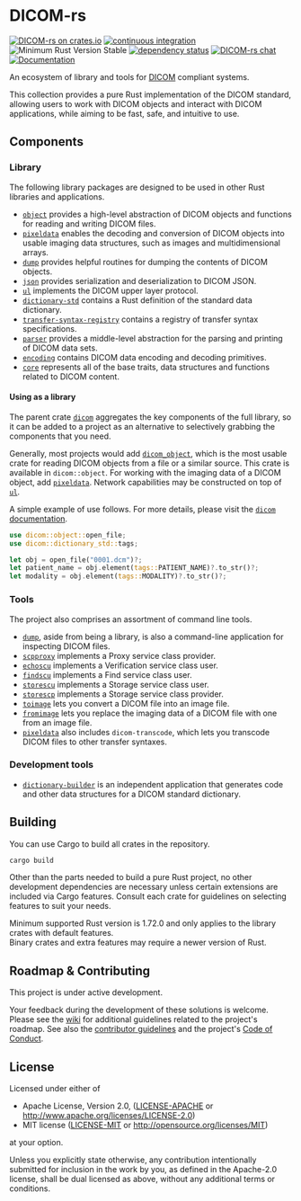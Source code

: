 # DICOM-rs

[![DICOM-rs on crates.io](https://img.shields.io/crates/v/dicom.svg)](https://crates.io/crates/dicom)
[![continuous integration](https://github.com/Enet4/dicom-rs/actions/workflows/rust.yml/badge.svg)](https://github.com/Enet4/dicom-rs/actions/workflows/rust.yml)
![Minimum Rust Version Stable](https://img.shields.io/badge/Minimum%20Rust%20Version-stable-green.svg)
[![dependency status](https://deps.rs/repo/github/Enet4/dicom-rs/status.svg)](https://deps.rs/repo/github/Enet4/dicom-rs)
[![DICOM-rs chat](https://img.shields.io/badge/zulip-join_chat-brightgreen.svg)](https://dicom-rs.zulipchat.com/)
[![Documentation](https://docs.rs/dicom/badge.svg)](https://docs.rs/dicom)

An ecosystem of library and tools for [DICOM](https://dicomstandard.org) compliant systems.

This collection provides a pure Rust implementation of the DICOM standard,
allowing users to work with DICOM objects
and interact with DICOM applications,
while aiming to be fast, safe, and intuitive to use.

## Components

### Library

The following library packages are designed to be used in
other Rust libraries and applications.

- [`object`](object) provides a high-level abstraction of DICOM objects
  and functions for reading and writing DICOM files.
- [`pixeldata`](pixeldata) enables the decoding and conversion of DICOM objects
  into usable imaging data structures,
  such as images and multidimensional arrays.
- [`dump`](dump) provides helpful routines for
  dumping the contents of DICOM objects.
- [`json`](json) provides serialization and deserialization to DICOM JSON.
- [`ul`](ul) implements the DICOM upper layer protocol.
- [`dictionary-std`](dictionary-std) contains a Rust definition of
  the standard data dictionary.
- [`transfer-syntax-registry`](transfer-syntax-registry) contains a registry of
  transfer syntax specifications.
- [`parser`](parser) provides a middle-level abstraction
  for the parsing and printing of DICOM data sets.
- [`encoding`](encoding) contains DICOM data encoding and decoding primitives.
- [`core`](core) represents all of the base traits,
  data structures and functions related to DICOM content.

#### Using as a library

The parent crate [`dicom`](parent) aggregates the key components of the full library,
so it can be added to a project as an alternative to
selectively grabbing the components that you need.

Generally, most projects would add [`dicom_object`](object),
which is the most usable crate for reading DICOM objects from a file or a similar source.
This crate is available in `dicom::object`.
For working with the imaging data of a DICOM object,
add [`pixeldata`](pixeldata).
Network capabilities may be constructed on top of [`ul`](ul).

A simple example of use follows.
For more details,
please visit the [`dicom` documentation](https://docs.rs/dicom).

```rust
use dicom::object::open_file;
use dicom::dictionary_std::tags;

let obj = open_file("0001.dcm")?;
let patient_name = obj.element(tags::PATIENT_NAME)?.to_str()?;
let modality = obj.element(tags::MODALITY)?.to_str()?;
```

### Tools

The project also comprises an assortment of command line tools.

- [`dump`](dump), aside from being a library,
  is also a command-line application for inspecting DICOM files.
- [`scpproxy`](scpproxy) implements a Proxy service class provider.
- [`echoscu`](echoscu) implements a Verification service class user.
- [`findscu`](findscu) implements a Find service class user.
- [`storescu`](storescu) implements a Storage service class user.
- [`storescp`](storescp) implements a Storage service class provider.
- [`toimage`](toimage) lets you convert a DICOM file into an image file.
- [`fromimage`](fromimage) lets you replace the imaging data of a DICOM file
  with one from an image file.
- [`pixeldata`](pixeldata) also includes `dicom-transcode`,
  which lets you transcode DICOM files to other transfer syntaxes.

### Development tools

- [`dictionary-builder`](dictionary-builder) is an independent application that
  generates code and other data structures for a DICOM standard dictionary.

## Building

You can use Cargo to build all crates in the repository.

```sh
cargo build
```

Other than the parts needed to build a pure Rust project,
no other development dependencies are necessary
unless certain extensions are included via Cargo features.
Consult each crate for guidelines on selecting features to suit your needs.

Minimum supported Rust version is 1.72.0 and only applies to the library crates with default features.  
Binary crates and extra features may require a newer version of Rust.

## Roadmap & Contributing

This project is under active development.

Your feedback during the development of these solutions is welcome. Please see the [wiki](https://github.com/Enet4/dicom-rs/wiki)
for additional guidelines related to the project's roadmap.
See also the [contributor guidelines](CONTRIBUTING.md) and the project's [Code of Conduct](CODE_OF_CONDUCT.md).

## License

Licensed under either of

- Apache License, Version 2.0, ([LICENSE-APACHE](LICENSE-APACHE) or <http://www.apache.org/licenses/LICENSE-2.0>)
- MIT license ([LICENSE-MIT](LICENSE-MIT) or <http://opensource.org/licenses/MIT>)

at your option.

Unless you explicitly state otherwise, any contribution intentionally submitted
for inclusion in the work by you, as defined in the Apache-2.0 license, shall be dual licensed as above, without any
additional terms or conditions.

